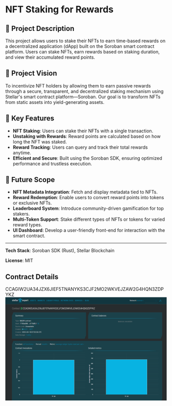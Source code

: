 # NFT Staking for Rewards

## 📄 Project Description

This project allows users to stake their NFTs to earn time-based rewards on a decentralized application (dApp) built on the Soroban smart contract platform. Users can stake NFTs, earn rewards based on staking duration, and view their accumulated reward points.

## 🎯 Project Vision

To incentivize NFT holders by allowing them to earn passive rewards through a secure, transparent, and decentralized staking mechanism using Stellar's smart contract platform—Soroban. Our goal is to transform NFTs from static assets into yield-generating assets.

## 🚀 Key Features

- **NFT Staking**: Users can stake their NFTs with a single transaction.
- **Unstaking with Rewards**: Reward points are calculated based on how long the NFT was staked.
- **Reward Tracking**: Users can query and track their total rewards anytime.
- **Efficient and Secure**: Built using the Soroban SDK, ensuring optimized performance and trustless execution.

## 🔮 Future Scope

- **NFT Metadata Integration**: Fetch and display metadata tied to NFTs.
- **Reward Redemption**: Enable users to convert reward points into tokens or exclusive NFTs.
- **Leaderboard System**: Introduce community-driven gamification for top stakers.
- **Multi-Token Support**: Stake different types of NFTs or tokens for varied reward types.
- **UI Dashboard**: Develop a user-friendly front-end for interaction with the smart contract.

---

**Tech Stack**: Soroban SDK (Rust), Stellar Blockchain

**License**: MIT

## Contract Details
CCAGIW2UA34JZX6JIEF5TNANYKS3CJF2MO2WKVEJZAW2G4HQN3ZDPYKZ
![alt text](image.png)